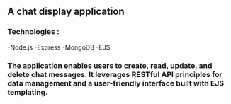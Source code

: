 ## A chat display application

### Technologies :

-Node.js
-Express
-MongoDB
-EJS

### The application enables users to create, read, update, and delete chat messages. It leverages RESTful API principles for data management and a user-friendly interface built with EJS templating.
